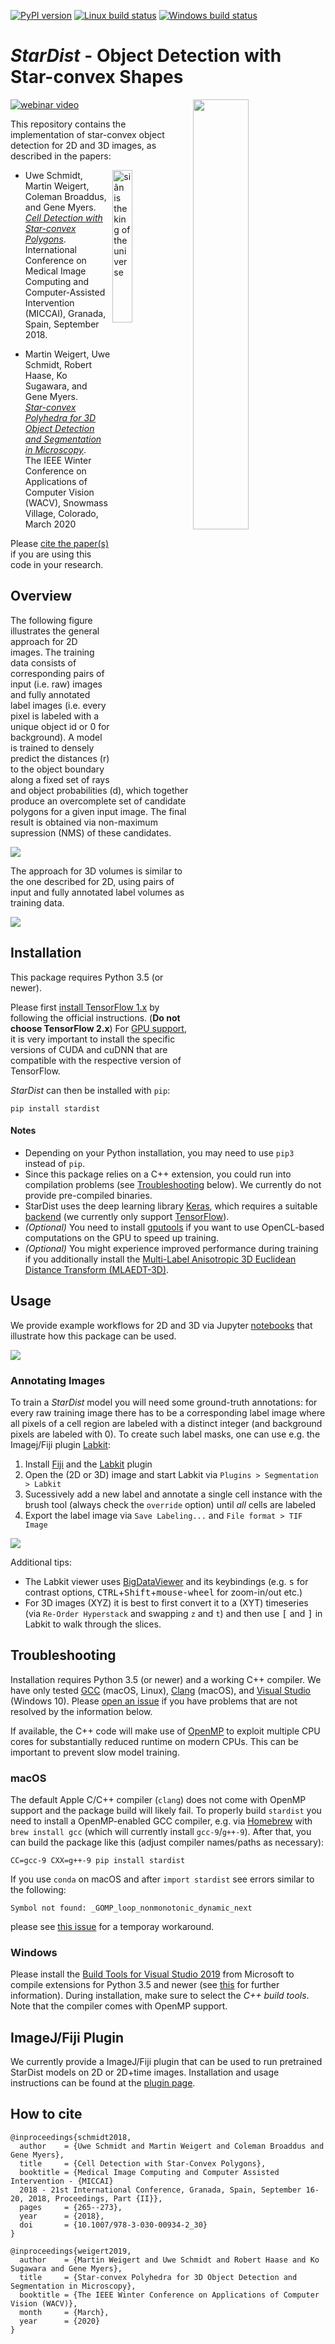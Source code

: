 [![PyPI version](https://badge.fury.io/py/stardist.svg)](https://pypi.org/project/stardist)
[![Linux build status](https://travis-ci.com/mpicbg-csbd/stardist.svg?branch=master)](https://travis-ci.com/mpicbg-csbd/stardist)
[![Windows build status](https://ci.appveyor.com/api/projects/status/gyu127aqc8y5av79/branch/master?svg=true)](https://ci.appveyor.com/project/UweSchmidt/stardist/branch/master)

# *StarDist* - Object Detection with Star-convex Shapes 

[![webinar video](http://img.youtube.com/vi/Amn_eHRGX5M/0.jpg)](http://www.youtube.com/watch?v=Amn_eHRGX5M "Webinar") 
<img src="https://github.com/mpicbg-csbd/stardist/raw/master/images/stardist_overview_stacked.png"  width="42%" align="right">

This repository contains the implementation of star-convex object detection for 2D and 3D images, as described in the papers: 

<img src="https://github.com/mpicbg-csbd/stardist/raw/master/images/stardist_logo.jpg" title="siân is the king of the universe" width="25%" align="right">

- Uwe Schmidt, Martin Weigert, Coleman Broaddus, and Gene Myers.  
[*Cell Detection with Star-convex Polygons*](https://arxiv.org/abs/1806.03535).  
International Conference on Medical Image Computing and Computer-Assisted Intervention (MICCAI), Granada, Spain, September 2018.

- Martin Weigert, Uwe Schmidt, Robert Haase, Ko Sugawara, and Gene Myers.  
[*Star-convex Polyhedra for 3D Object Detection and Segmentation in Microscopy*](http://openaccess.thecvf.com/content_WACV_2020/papers/Weigert_Star-convex_Polyhedra_for_3D_Object_Detection_and_Segmentation_in_Microscopy_WACV_2020_paper.pdf).  
The IEEE Winter Conference on Applications of Computer Vision (WACV), Snowmass Village, Colorado, March 2020

Please [cite the paper(s)](#how-to-cite) if you are using this code in your research.


## Overview

The following figure illustrates the general approach for 2D images. The training data consists of corresponding pairs of input (i.e. raw) images and fully annotated label images (i.e. every pixel is labeled with a unique object id or 0 for background). 
A model is trained to densely predict the distances (r) to the object boundary along a fixed set of rays and object probabilities (d), which together produce an overcomplete set of candidate polygons for a given input image. The final result is obtained via non-maximum supression (NMS) of these candidates.  

![](https://github.com/mpicbg-csbd/stardist/raw/master/images/overview_2d.png)

The approach for 3D volumes is similar to the one described for 2D, using pairs of input and fully annotated label volumes as training data.

![](https://github.com/mpicbg-csbd/stardist/raw/master/images/overview_3d.png)


## Installation

This package requires Python 3.5 (or newer).

Please first [install TensorFlow 1.x](https://www.tensorflow.org/install)
by following the official instructions. (**Do not choose TensorFlow 2.x**)
For [GPU support](https://www.tensorflow.org/install/gpu), it is very
important to install the specific versions of CUDA and cuDNN that are
compatible with the respective version of TensorFlow.

*StarDist* can then be installed with `pip`:

    pip install stardist

#### Notes

- Depending on your Python installation, you may need to use `pip3` instead of `pip`.
- Since this package relies on a C++ extension, you could run into compilation problems (see [Troubleshooting](#troubleshooting) below). We currently do not provide pre-compiled binaries.
- StarDist uses the deep learning library [Keras](https://keras.io), which requires a suitable [backend](https://keras.io/backend/#keras-backends) (we currently only support [TensorFlow](http://www.tensorflow.org/)).
- *(Optional)* You need to install [gputools](https://github.com/maweigert/gputools) if you want to use OpenCL-based computations on the GPU to speed up training.
- *(Optional)* You might experience improved performance during training if you additionally install the [Multi-Label Anisotropic 3D Euclidean Distance Transform (MLAEDT-3D)](https://github.com/seung-lab/euclidean-distance-transform-3d).


## Usage

We provide example workflows for 2D and 3D via Jupyter [notebooks](https://github.com/mpicbg-csbd/stardist/tree/master/examples) that illustrate how this package can be used.

![](https://github.com/mpicbg-csbd/stardist/raw/master/images/example_steps.png)

### Annotating Images

To train a *StarDist* model you will need some ground-truth annotations: for every raw training image there has to be a corresponding label image where all pixels of a cell region are labeled with a distinct integer (and background pixels are labeled with 0). To create such label masks, one can use e.g. the Imagej/Fiji plugin [Labkit](https://imagej.net/Labkit):

1. Install [Fiji](https://fiji.sc) and the [Labkit](https://imagej.net/Labkit) plugin
2. Open the (2D or 3D) image and start Labkit via `Plugins > Segmentation > Labkit`
3. Sucessively add a new label and annotate a single cell instance with the brush tool (always check the `override` option) until *all* cells are labeled
4. Export the label image via `Save Labeling...` and `File format > TIF Image` 

![](https://github.com/mpicbg-csbd/stardist/raw/master/images/labkit_2d_labkit.png)


Additional tips:

* The Labkit viewer uses [BigDataViewer](https://imagej.net/BigDataViewer) and its keybindings (e.g. <kbd>s</kbd> for contrast options, <kbd>CTRL</kbd>+<kbd>Shift</kbd>+<kbd>mouse-wheel</kbd> for zoom-in/out etc.)
* For 3D images (XYZ) it is best to first convert it to a (XYT) timeseries (via `Re-Order Hyperstack` and swapping `z` and `t`) and then use <kbd>[</kbd> and <kbd>]</kbd> in Labkit to walk through the slices.    

## Troubleshooting

Installation requires Python 3.5 (or newer) and a working C++ compiler. We have only tested [GCC](http://gcc.gnu.org) (macOS, Linux), [Clang](https://clang.llvm.org) (macOS), and [Visual Studio](https://visualstudio.microsoft.com) (Windows 10). Please [open an issue](https://github.com/mpicbg-csbd/stardist/issues) if you have problems that are not resolved by the information below.

If available, the C++ code will make use of [OpenMP](https://en.wikipedia.org/wiki/OpenMP) to exploit multiple CPU cores for substantially reduced runtime on modern CPUs. This can be important to prevent slow model training.


### macOS
The default Apple C/C++ compiler (`clang`) does not come with OpenMP support and the package build will likely fail.
To properly build `stardist` you need to install a OpenMP-enabled GCC compiler, e.g. via [Homebrew](https://brew.sh) with `brew install gcc` (which will currently install `gcc-9`/`g++-9`). After that, you can build the package like this (adjust compiler names/paths as necessary):

    CC=gcc-9 CXX=g++-9 pip install stardist

If you use `conda` on macOS and after `import stardist` see errors similar to the following:
``` 
Symbol not found: _GOMP_loop_nonmonotonic_dynamic_next
```
please see [this issue](https://github.com/mpicbg-csbd/stardist/issues/19#issuecomment-535610758) for a temporay workaround.  

### Windows
Please install the [Build Tools for Visual Studio 2019](https://www.visualstudio.com/downloads/#build-tools-for-visual-studio-2019) from Microsoft to compile extensions for Python 3.5 and newer (see [this](https://wiki.python.org/moin/WindowsCompilers) for further information). During installation, make sure to select the *C++ build tools*. Note that the compiler comes with OpenMP support.

## ImageJ/Fiji Plugin

We currently provide a ImageJ/Fiji plugin that can be used to run pretrained StarDist models on 2D or 2D+time images. Installation and usage instructions can be found at the [plugin page](https://imagej.net/StarDist).



## How to cite 
``` 
@inproceedings{schmidt2018,
  author    = {Uwe Schmidt and Martin Weigert and Coleman Broaddus and Gene Myers},
  title     = {Cell Detection with Star-Convex Polygons},
  booktitle = {Medical Image Computing and Computer Assisted Intervention - {MICCAI} 
  2018 - 21st International Conference, Granada, Spain, September 16-20, 2018, Proceedings, Part {II}},
  pages     = {265--273},
  year      = {2018},
  doi       = {10.1007/978-3-030-00934-2_30}
}

@inproceedings{weigert2019,
  author    = {Martin Weigert and Uwe Schmidt and Robert Haase and Ko Sugawara and Gene Myers},
  title     = {Star-convex Polyhedra for 3D Object Detection and Segmentation in Microscopy},
  booktitle = {The IEEE Winter Conference on Applications of Computer Vision (WACV)},
  month     = {March},
  year      = {2020}
}
```
